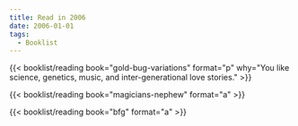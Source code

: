 ```yaml
---
title: Read in 2006
date: 2006-01-01
tags:
  - Booklist
---
```


{{< booklist/reading 
    book="gold-bug-variations" 
    format="p"
    why="You like science, genetics, music, and inter-generational love stories." >}}

{{< booklist/reading book="magicians-nephew" format="a" >}}

{{< booklist/reading 
    book="bfg"
    format="a" >}}


